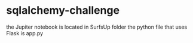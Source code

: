 # sqlalchemy-challenge
the Jupiter notebook is located in SurfsUp folder 
the python file that uses Flask is app.py
